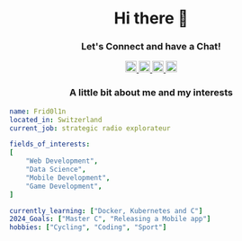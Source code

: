 <div align="center">
  <h1>Hi there 👋</h1>
  <h3>Let's Connect and have a Chat!</h3>

  <p>
    <a href="https://www.linkedin.com/in/nicolas-widmer-769a6520a/">
      <img
        height="20"
        src="https://img.shields.io/badge/Linkedin-000?logo=Linkedin&logoColor=fff"
      />
    </a>
    <a href="https://discordapp.com/users/586969625724715038">
      <img
        height="20"
        src="https://img.shields.io/badge/Discord-000?logo=discord&logoColor=fff"
      />
    </a>
    <a href="https://twitter.com/TopfridolinG">
      <img
        height="20"
        src="https://img.shields.io/badge/X%20(Twitter)-000?logo=x&logoColor=fff"
      />
    </a>
    <a href="https://www.instagram.com/_nicoladl.widmer_/">
      <img
        height="20"
        src="https://img.shields.io/badge/Instagram-000?logo=Instagram&logoColor=fff"
      />
    </a>
  </p>

  <h3>A little bit about me and my interests</h3>
</div>

```yaml
name: Frid0l1n
located_in: Switzerland
current_job: strategic radio explorateur

fields_of_interests:
[
    "Web Development",
    "Data Science",
    "Mobile Development",
    "Game Development",
]

currently_learning: ["Docker, Kubernetes and C"]
2024_Goals: ["Master C", "Releasing a Mobile app"]
hobbies: ["Cycling", "Coding", "Sport"]
```
